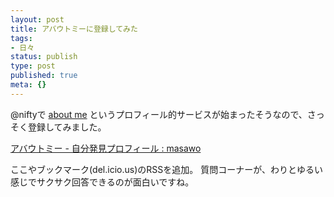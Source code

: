 ```yaml
---
layout: post
title: アバウトミーに登録してみた
tags:
- 日々
status: publish
type: post
published: true
meta: {}
---
```

@niftyで <a href="http://aboutme.jp/">about me</a> というプロフィール的サービスが始まったそうなので、さっそく登録してみました。

<a href="http://masawo.aboutme.jp/profile">アバウトミー - 自分発見プロフィール : masawo</a>

ここやブックマーク(del.icio.us)のRSSを追加。
質問コーナーが、わりとゆるい感じでサクサク回答できるのが面白いですね。
<script language="JavaScript" type="text/javascript">var AbUnum='f22138f94c39a86bfa5b09b1c7f683cf35d532c2';</script><script language="JavaScript" type="text/javascript" src="http://p.aboutme.jp/p/js/blogp.js"></script>
